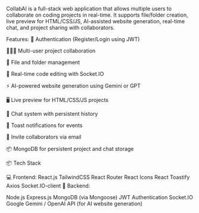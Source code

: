 CollabAI is a full-stack web application that allows multiple users to collaborate on coding projects in real-time. It supports file/folder creation, live preview for HTML/CSS/JS, AI-assisted website generation, real-time chat, and project sharing with collaborators.

Features:
🔐 Authentication (Register/Login using JWT)

🧑‍🤝‍🧑 Multi-user project collaboration

📁 File and folder management

📝 Real-time code editing with Socket.IO

⚡ AI-powered website generation using Gemini or GPT

🖥️ Live preview for HTML/CSS/JS projects

💬 Chat system with persistent history

🔔 Toast notifications for events

👥 Invite collaborators via email

📦 MongoDB for persistent project and chat storage

📦 Tech Stack

💻 Frontend:
React.js
TailwindCSS
React Router
React Icons
React Toastify
Axios
Socket.IO-client
🧠 Backend:

Node.js
Express.js
MongoDB (via Mongoose)
JWT Authentication
Socket.IO
Google Gemini / OpenAI API (for AI website generation)

